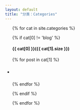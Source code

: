 ```yaml
---
layout: default
title: "分类：Categories"
---
```


<ul class="posts_ul">

{% for cat in site.categories %}


{% if cat[0] != 'blog' %}


<h4>{{ cat[0] }}({{ cat[1].size }})</h4>

{% for post in cat[1] %}
<li><h5><a href="{{ post.url }}"></a></h5></li>
{% endfor %}

 {% endif %}

{% endfor %}

</ul>